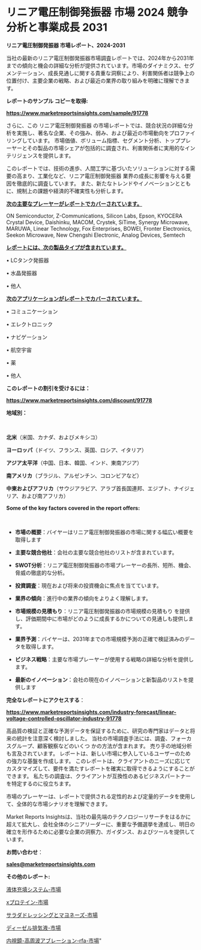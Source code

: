 # リニア電圧制御発振器 市場 2024 競争分析と事業成長 2031

<strong>リニア電圧制御発振器 市場レポート、2024-2031</strong>

当社の最新のリニア電圧制御発振器市場調査レポートでは、2024年から2031年までの傾向と機会の詳細な分析が提供されています。市場のダイナミクス、セグメンテーション、成長見通しに関する貴重な洞察により、利害関係者は競争上の位置付け、主要企業の戦略、および最近の業界の取り組みを明確に理解できます。



<strong>レポートのサンプル コピーを取得:</strong> <a href=https://www.marketreportsinsights.com/sample/91778>

<strong><u>https://www.marketreportsinsights.com/sample/91778</u></strong></a>

さらに、この リニア電圧制御発振器 の市場レポートでは、競合状況の詳細な分析を実施し、著名な企業、その強み、弱み、および最近の市場動向をプロファイリングしています。 市場価値、ボリューム指標、セグメント分析、トッププレーヤーとその製品の市場シェアが包括的に調査され、利害関係者に実用的なインテリジェンスを提供します。

このレポートでは、技術の進歩、人間工学に基づいたソリューションに対する需要の高まり、工業化など、リニア電圧制御発振器 業界の成長に影響を与える要因を徹底的に調査しています。 また、新たなトレンドやイノベーションとともに、規制上の課題や経済的不確実性も分析します。



<strong><u>次の主要なプレーヤーがレポートでカバーされています。</u></strong>

ON Semiconductor, Z-Communications, Silicon Labs, Epson, KYOCERA Crystal Device, Daishinku, MACOM, Crystek, SiTime, Synergy Microwave, MARUWA, Linear Technology, Fox Enterprises, BOWEI, Fronter Electronics, Seekon Microwave, New Chengshi Electronic, Analog Devices, Semtech



<strong><u><b>レポートには、次の製品タイプが含まれています。</b></u></strong>

• LCタンク発振器

• 水晶発振器

• 他人



<strong><u><b>次のアプリケーションがレポートでカバーされています。</b></u></strong>

• コミュニケーション

• エレクトロニック

• ナビゲーション

• 航空宇宙

• 薬

• 他人



<strong><b>このレポートの割引を受けるには：</b></strong>

<a href=https://www.marketreportsinsights.com/discount/91778>

<strong><u>https://www.marketreportsinsights.com/discount/91778</u></strong></a>



<strong>地域別：</strong>

<strong> </strong>



<strong>北米</strong>（米国、カナダ、およびメキシコ）



<strong>ヨーロッパ</strong>（ドイツ、フランス、英国、ロシア、イタリア）



<strong>アジア太平洋</strong>（中国、日本、韓国、インド、東南アジア）



<strong>南アメリカ</strong>（ブラジル、アルゼンチン、コロンビアなど）



<strong>中東およびアフリカ</strong>（サウジアラビア、アラブ首長国連邦、エジプト、ナイジェリア、および南アフリカ）



<strong>Some of the key factors covered in the report offers:</strong>

<strong> </strong>
<ul>
  <li>

<strong>市場の概要</strong>：バイヤーはリニア電圧制御発振器の市場に関する幅広い概要を取得します</li>
  <li>

<strong>主要な競合他社</strong>：会社の主要な競合他社のリストが含まれています。</li>
  <li>

<strong>SWOT分析</strong>：リニア電圧制御発振器の市場プレーヤーの長所、短所、機会、脅威の徹底的な分析。</li>
  <li>

<strong>投資調査</strong>：現在および将来の投資機会に焦点を当てています。</li>
  <li>

<strong>業界の傾向</strong>：進行中の業界の傾向をよりよく理解します。</li>
  <li>

<strong>市場規模の見積もり</strong>：リニア電圧制御発振器の市場規模の見積もり を提供し、評価期間中に市場がどのように成長するかについての見通しも提供します。</li>
  <li>

<strong>業界予測</strong>：バイヤーは、2031年までの市場規模予測の正確で検証済みのデータを取得します。</li>
  <li>

<strong>ビジネス戦略</strong>：主要な市場プレーヤーが使用する戦略の詳細な分析を提供します。</li>
  <li>

<strong>最新のイノベーション</strong>：会社の現在のイノベーションと新製品のリストを提供します</li>
</ul>


<strong>完全なレポートにアクセスする</strong>：

<a href=https://www.marketreportsinsights.com/industry-forecast/linear-voltage-controlled-oscillator-industry-91778>

<strong><u>https://www.marketreportsinsights.com/industry-forecast/linear-voltage-controlled-oscillator-industry-91778</u></strong></a>

高品質の検証と正確な予測データを保証するために、研究の専門家はデータと将来の統計を注意深く検討しました。 当社の市場調査手法には、調査、フォーカスグループ、顧客観察などのいくつ かの方法が含まれます。 売り手の地域分析も言及されています。 レポートは、新しい市場に参入しているユーザーのための強力な基盤を作成します。 このレポートは、クライアントのニーズに応じてカスタマイズして、要件を満たすレポートを確実に取得できるようにすることができます。 私たちの調査は、クライアントが互換性のあるビジネスパートナーを特定するのに役立ちます。

市場のプレーヤーは、レポートで提供される定性的および定量的データを使用して、全体的な市場シナリオを理解できます。

Market Reports Insightsは、当社の最先端のテクノロジーリサーチをはるかに超えて拡大し、会社全体のシニアリーダーに、重要な予備選挙を達成し、明日の確立を形作るために必要な企業の洞察力、ガイダンス、およびツールを提供しています。



<strong><b>お問い合わせ</b></strong>：

<a href=mailto:sales@marketreportsinsights.com>

<strong><u>sales@marketreportsinsights.com</u></strong></a>



<strong>その他のレポート:</strong>

<a href=https://www.linkedin.com/pulse/液体充填システム-市場-2023-総利益と主要ベンダー-2030-trend-tracking-toolbox-24-analysis-yxcsf/>液体充填システム-市場</a>

<a href=https://www.linkedin.com/pulse/xプロテイン-市場-2023-最新の-cagr-および成長分析-2030-73l5f/>xプロテイン-市場</a>

<a href=https://www.linkedin.com/pulse/サラダドレッシングとマヨネーズ-市場-2023-総利益と主要ベンダー-dgxvc/>サラダドレッシングとマヨネーズ-市場</a>

<a href=https://www.linkedin.com/pulse/ディーゼル排気液-市場-2023-新興市場-将来の動向と市場需要-2030-10v4f/>ディーゼル排気液-市場</a>

<a href=https://www.linkedin.com/pulse/内視鏡-高周波アブレーション-rfa-市場-2023-最新の-cagr-yirvf/>内視鏡-高周波アブレーション-rfa-市場</a>"
